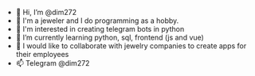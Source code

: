 - 👋 Hi, I’m @dim272
- 💍 I'm a jeweler and I do programming as a hobby.
- 👀 I'm interested in creating telegram bots in python
- 🌱 I’m currently learning python, sql, frontend (js and vue)
- 💞️ I would like to collaborate with jewelry companies to create apps for their employees
- 📫 Telegram @dim272

<!---
dim272/dim272 is a ✨ special ✨ repository because its `README.md` (this file) appears on your GitHub profile.
You can click the Preview link to take a look at your changes.
--->
